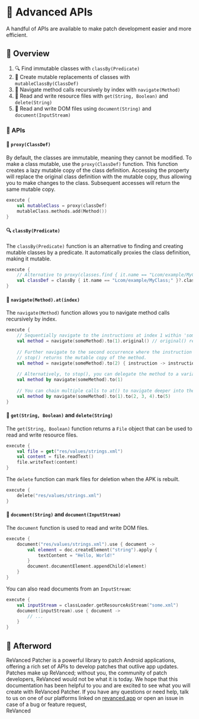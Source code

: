 # 💪 Advanced APIs

A handful of APIs are available to make patch development easier and more efficient.

## 📙 Overview

1. 🔍 Find immutable classes with `classBy(Predicate)`
2. 👹 Create mutable replacements of classes with `mutableClassBy(ClassDef)`
3. 🏃‍ Navigate method calls recursively by index with `navigate(Method)`
4. 💾 Read and write resource files with `get(String, Boolean)` and `delete(String)`
5. 📃 Read and write DOM files using `document(String)` and  `document(InputStream)`

### 🧰 APIs

#### 👹 `proxy(ClassDef)`

By default, the classes are immutable, meaning they cannot be modified.
To make a class mutable, use the `proxy(ClassDef)` function.
This function creates a lazy mutable copy of the class definition.
Accessing the property will replace the original class definition with the mutable copy,
thus allowing you to make changes to the class. Subsequent accesses will return the same mutable copy.

```kt
execute {
    val mutableClass = proxy(classDef)
    mutableClass.methods.add(Method())
}
```

#### 🔍 `classBy(Predicate)`

The `classBy(Predicate)` function is an alternative to finding and creating mutable classes by a predicate.
It automatically proxies the class definition, making it mutable.

```kt
execute {
    // Alternative to proxy(classes.find { it.name == "Lcom/example/MyClass;" })?.classDef
    val classDef = classBy { it.name == "Lcom/example/MyClass;" }?.classDef
}
```

#### 🏃‍ `navigate(Method).at(index)`

The `navigate(Method)` function allows you to navigate method calls recursively by index.

```kt
execute {
    // Sequentially navigate to the instructions at index 1 within 'someMethod'.
    val method = navigate(someMethod).to(1).original() // original() returns the original immutable method.
    
    // Further navigate to the second occurrence where the instruction's opcode is 'INVOKEVIRTUAL'.
    // stop() returns the mutable copy of the method.
    val method = navigate(someMethod).to(2) { instruction -> instruction.opcode == Opcode.INVOKEVIRTUAL }.stop()
    
    // Alternatively, to stop(), you can delegate the method to a variable.
    val method by navigate(someMethod).to(1)
    
    // You can chain multiple calls to at() to navigate deeper into the method.
    val method by navigate(someMethod).to(1).to(2, 3, 4).to(5)
}
```

#### 💾 `get(String, Boolean)` and `delete(String)`

The `get(String, Boolean)` function returns a `File` object that can be used to read and write resource files.

```kt
execute {
    val file = get("res/values/strings.xml")
    val content = file.readText()
    file.writeText(content)
}
```

The `delete` function can mark files for deletion when the APK is rebuilt.

```kt
execute {
    delete("res/values/strings.xml")
}
```

#### 📃 `document(String)`  and  `document(InputStream)`

The `document` function is used to read and write DOM files.

```kt
execute {
    document("res/values/strings.xml").use { document ->
        val element = doc.createElement("string").apply {
            textContent = "Hello, World!"
        }
        document.documentElement.appendChild(element)
    }
}
```

You can also read documents from an `InputStream`:

```kt
execute {
    val inputStream = classLoader.getResourceAsStream("some.xml")
    document(inputStream).use { document ->
        // ...
    }
}
```

## 🎉 Afterword

ReVanced Patcher is a powerful library to patch Android applications, offering a rich set of APIs to develop patches
that outlive app updates. Patches make up ReVanced; without you, the community of patch developers,
ReVanced would not be what it is today. We hope that this documentation has been helpful to you
and are excited to see what you will create with ReVanced Patcher. If you have any questions or need help,
talk to us on one of our platforms linked on [revanced.app](https://revanced.app) or open an issue in case of a bug or
feature request,  
ReVanced
